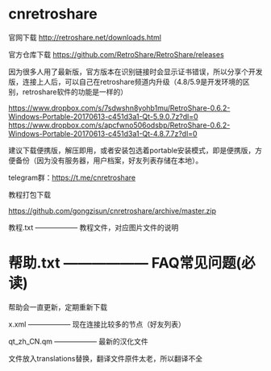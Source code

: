 # cnretroshare
官网下载
http://retroshare.net/downloads.html

官方仓库下载
https://github.com/RetroShare/RetroShare/releases

因为很多人用了最新版，官方版本在识别链接时会显示证书错误，所以分享个开发版，连接上人后，可以自己在retroshare频道内升级（4.8/5.9是开发环境的区别，retroshare软件的功能是一样的）

https://www.dropbox.com/s/7sdwshn8yohb1mu/RetroShare-0.6.2-Windows-Portable-20170613-c451d3a1-Qt-5.9.0.7z?dl=0
https://www.dropbox.com/s/apcfwno506odsbp/RetroShare-0.6.2-Windows-Portable-20170613-c451d3a1-Qt-4.8.7.7z?dl=0

建议下载便携版，解压即用，或者安装包选着portable安装模式，即是便携版，方便备份（因为没有服务器，用户档案，好友列表存储在本地）。

telegram群：https://t.me/cnretroshare

教程打包下载

https://github.com/gongzisun/cnretroshare/archive/master.zip

教程.txt —————— 教程文件，对应图片文件的说明


# 帮助.txt —————— FAQ常见问题(必读)
帮助会一直更新，定期重新下载


x.xml —————— 现在连接比较多的节点（好友列表）


qt_zh_CN.qm —————— 最新的汉化文件

文件放入translations替换，翻译文件原件太老，所以翻译不全

